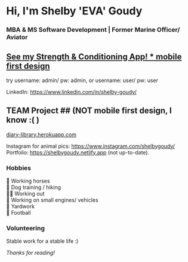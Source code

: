 # Hi, I'm Shelby 'EVA' Goudy #
### MBA & MS Software Development | Former Marine Officer/ Aviator  ###


## [See my Strength & Conditioning App! * mobile first design](https://get-sweaty2.herokuapp.com/)
try username: admin/ pw: admin, or username: user/ pw: user
  

LinkedIn: https://www.linkedin.com/in/shelby-goudy/  



## TEAM Project ##  (NOT mobile first design, I know :( )
<a href="diary-library.herokuapp.com" target="_blank">diary-library.herokuapp.com</a>

Instagram for animal pics: https://www.instagram.com/shelbygoudy/   
Portfolio: https://shelbygoudy.netlify.app  (not up-to-date).  

### Hobbies ###
🐴 Working horses  
🐶 Dog training / hiking  
🏋️‍♀️ Working out   
🚚 Working on small engines/ vehicles  
🚜 Yardwork  
🏈 Football  

### Volunteering ###
Stable work for a stable life :) 

*Thanks for reading!*
<!---
sgoudy/sgoudy is a ✨ special ✨ repository because its `README.md` (this file) appears on your GitHub profile.
You can click the Preview link to take a look at your changes.
--->
